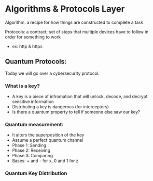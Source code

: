 # Algorithms & Protocols Layer

Algorithm: a recipe for how things are constructed to complete a task

Protocols: a contract; set of steps that multiple devices have to follow in order for something to work
- ex: http & https

## Quantum Protocols:

Today we will go over a cybersecurity protocol.

### What is a key?

- A key is a piece of infromation that will unlock, decode, and decrypt sensitive information
- Distributing a key is dangerous (for interceptors)
- Is there a quantum property to tell if someone else saw our key?

### Quantum measurement:

- It alters the superposition of the key
- Assume a perfect quantum channel
- Phase 1: Sending
- Phase 2: Receiving
- Phase 3: Comparing
- Bases: + and - for x, 0 and 1 for z

### Quantum Key Distribution
